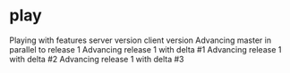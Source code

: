 # play
Playing with features
server version
client version
Advancing master in parallel to release 1
Advancing release 1 with delta #1
Advancing release 1 with delta #2
Advancing release 1 with delta #3